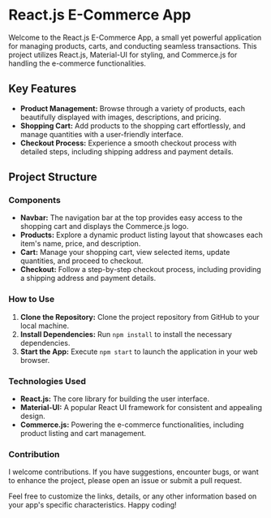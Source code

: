 # React.js E-Commerce App

Welcome to the React.js E-Commerce App, a small yet powerful application for managing products, carts, and conducting seamless transactions. This project utilizes React.js, Material-UI for styling, and Commerce.js for handling the e-commerce functionalities.

## Key Features

- **Product Management:** Browse through a variety of products, each beautifully displayed with images, descriptions, and pricing.
- **Shopping Cart:** Add products to the shopping cart effortlessly, and manage quantities with a user-friendly interface.
- **Checkout Process:** Experience a smooth checkout process with detailed steps, including shipping address and payment details.

## Project Structure

### Components

- **Navbar:** The navigation bar at the top provides easy access to the shopping cart and displays the Commerce.js logo.
- **Products:** Explore a dynamic product listing layout that showcases each item's name, price, and description.
- **Cart:** Manage your shopping cart, view selected items, update quantities, and proceed to checkout.
- **Checkout:** Follow a step-by-step checkout process, including providing a shipping address and payment details.

### How to Use

1. **Clone the Repository:** Clone the project repository from GitHub to your local machine.
2. **Install Dependencies:** Run `npm install` to install the necessary dependencies.
3. **Start the App:** Execute `npm start` to launch the application in your web browser.

### Technologies Used

- **React.js:** The core library for building the user interface.
- **Material-UI:** A popular React UI framework for consistent and appealing design.
- **Commerce.js:** Powering the e-commerce functionalities, including product listing and cart management.

### Contribution

I welcome contributions. If you have suggestions, encounter bugs, or want to enhance the project, please open an issue or submit a pull request.

Feel free to customize the links, details, or any other information based on your app's specific characteristics. Happy coding!
